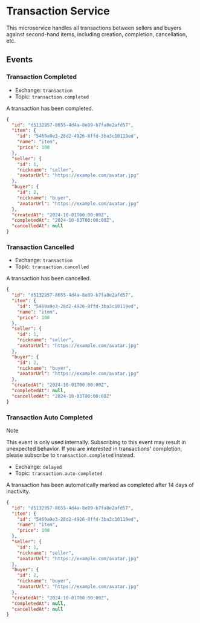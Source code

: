 # Transaction Service

This microservice handles all transactions between sellers and buyers against second-hand items, including creation, completion, cancellation, etc.

## Events

### Transaction Completed

- Exchange: `transaction`
- Topic: `transaction.completed`

A transaction has been completed.

```json
{
  "id": "d5132957-8655-4d4a-8e89-b7fa8e2afd57",
  "item": {
    "id": "5469a9e3-28d2-4926-8ffd-3ba3c10119ed",
    "name": "item",
    "price": 100
  },
  "seller": {
    "id": 1,
    "nickname": "seller",
    "avatarUrl": "https://example.com/avatar.jpg"
  },
  "buyer": {
    "id": 2,
    "nickname": "buyer",
    "avatarUrl": "https://example.com/avatar.jpg"
  },
  "createdAt": "2024-10-01T00:00:00Z",
  "completedAt": "2024-10-03T00:00:00Z",
  "cancelledAt": null
}
```

### Transaction Cancelled

- Exchange: `transaction`
- Topic: `transaction.cancelled`

A transaction has been cancelled.

```json
{
  "id": "d5132957-8655-4d4a-8e89-b7fa8e2afd57",
  "item": {
    "id": "5469a9e3-28d2-4926-8ffd-3ba3c10119ed",
    "name": "item",
    "price": 100
  },
  "seller": {
    "id": 1,
    "nickname": "seller",
    "avatarUrl": "https://example.com/avatar.jpg"
  },
  "buyer": {
    "id": 2,
    "nickname": "buyer",
    "avatarUrl": "https://example.com/avatar.jpg"
  },
  "createdAt": "2024-10-01T00:00:00Z",
  "completedAt": null,
  "cancelledAt": "2024-10-03T00:00:00Z"
}
```

### Transaction Auto Completed

> [!NOTE]
>
> This event is only used internally. Subscribing to this event may result in unexpected behavior.
> If you are interested in transactions' completion, please subscribe to `transaction.completed` instead.

- Exchange: `delayed`
- Topic: `transaction.auto-completed`

A transaction has been automatically marked as completed after 14 days of inactivity.

```json
{
  "id": "d5132957-8655-4d4a-8e89-b7fa8e2afd57",
  "item": {
    "id": "5469a9e3-28d2-4926-8ffd-3ba3c10119ed",
    "name": "item",
    "price": 100
  },
  "seller": {
    "id": 1,
    "nickname": "seller",
    "avatarUrl": "https://example.com/avatar.jpg"
  },
  "buyer": {
    "id": 2,
    "nickname": "buyer",
    "avatarUrl": "https://example.com/avatar.jpg"
  },
  "createdAt": "2024-10-01T00:00:00Z",
  "completedAt": null,
  "cancelledAt": null
}
```
